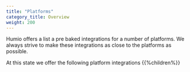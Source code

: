 ```yaml
---
title: "Platforms"
category_title: Overview
weight: 200
---
```


Humio offers a list a pre baked integrations for a number of platforms. We always strive to make these integrations as
close to the platforms as possible.

At this state we offer the following platform integrations
{{%children%}}
